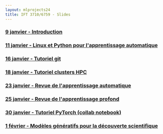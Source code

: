 ```yaml
---
layout: mlprojects24
title: IFT 3710/6759 - Slides
---
```



### [9 janvier - Introduction](20240109-introduction)

### [11 janvier - Linux et Python pour l'apprentissage automatique](20240111-linux-python)

### [16 janvier - Tutoriel git](20240116-git)

### [18 janvier - Tutoriel clusters HPC](20240118-cluster)

### [23 janvier - Revue de l'apprentissage automatique](20240123-ml)

### [25 janvier - Revue de l'apprentissage profond](20240125-dl)

### [30 janvier - Tutoriel PyTorch (collab notebook)](https://colab.research.google.com/github/vict0rsch/pytorch-tutorial/blob/main/learn_pytorch.ipynb)

### [1 février - Modèles génératifs pour la découverte scientifique](20240201-gflownets)

